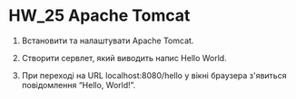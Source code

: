 # HW_25  Apache Tomcat

1. Встановити та налаштувати Apache Tomcat.

2. Створити сервлет, який виводить напис Hello World.

3. При переході на URL localhost:8080/hello у вікні браузера з'явиться повідомлення “Hello, World!”.
